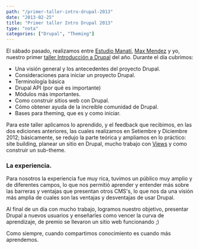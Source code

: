 ```yaml
---
path: "/primer-taller-intro-drupal-2013"
date: "2013-02-25"
title: "Primer taller Intro Drupal 2013"
type: "nota"
categories: ["Drupal", "Theming"]
---
```


El sábado pasado, realizamos entre [Estudio Manatí](http://estudiomanati.com/), [Max Mendez](http://maxmendez.net/) y yo, nuestro primer [taller Introducción a Drupal](http://estudiomanati.com/capacitacion/taller-introductorio-drupal-7-23-de-febrero.html) del año. Durante el día cubrimos:

- Una visión general y los antecedentes del proyecto Drupal.
- Consideraciones para iniciar un proyecto Drupal.
- Terminología básica
- Drupal API (por qué es importante)
- Módulos más importantes.
- Como construir sitios web con Drupal.
- Cómo obtener ayuda de la increíble comunidad de Drupal.
- Bases para theming, que es y como iniciar.

Para este taller aplicamos lo aprendido, y el feedback que recibimos, en las dos ediciones anteriores, las cuales realizamos en Setiembre y Diciembre 2012; básicamente, se redujo la parte teórica y ampliamos en lo práctico: site building, planear un sitio en Drupal, mucho trabajo con [Views](http://drupal.org/project/views) y como construir un sub-theme.

### La experiencia.

Para nosotros la experiencia fue muy rica, tuvimos un público muy amplio y de diferentes campos, lo que nos permitió aprender y entender más sobre las barreras y ventajas que presentan otros CMS's, lo que nos da una visión más amplia de cuales son las ventajas y desventajas de usar Drupal.

Al final de un día con mucho trabajo, logramos nuestro objetivo, presentar Drupal a nuevos usuarios y enseñarles como vencer la curva de aprendizaje, de premio se llevaron un sitio web funcionando ;)

Como siempre, cuando compartimos conocimiento es cuando más aprendemos.

